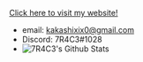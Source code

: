 [Click here to visit my website!](https://7r4c3.github.io/)


- email: kakashixix0@gmail.com
- Discord: 7R4C3#1028
- ![7R4C3's Github Stats](https://github-readme-stats.vercel.app/api?username=7R4C3&show_icons=true&theme=radical)


